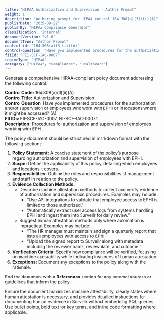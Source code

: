 ```yaml
---
title: "HIPAA Authorization and Supervision - Author Prompt"
weight: 1
description: "Authoring prompt for HIPAA control 164.308(a)(3)(ii)(A)"
publishDate: "2025-09-22"
publishBy: "HIPAA Compliance Generator"
classification: "Internal"
documentVersion: "v1.0"
documentType: "Author Prompt"
control-id: "164.308(a)(3)(ii)(A)"
control-question: "Have you implemented procedures for the authorization and/or supervision of employees who work with EPHI or in locations where it might be accessed? (A)"
fiiId: "FII-SCF-IAC-0007"
regimeType: "HIPAA"
category: ["HIPAA", "Compliance", "Healthcare"]
---
```


Generate a comprehensive HIPAA-compliant policy document addressing the following control:

**Control Code:** 164.308(a)(3)(ii)(A)  
**Control Title:** Authorization and Supervision  
**Control Question:** Have you implemented procedures for the authorization and/or supervision of employees who work with EPHI or in locations where it might be accessed? (A)  
**FII IDs:** FII-SCF-IAC-0007, FII-SCF-IAC-0007.1  
**Description:** Procedures for authorization and supervision of employees working with EPHI.

The policy document should be structured in markdown format with the following sections:

1. **Policy Statement:** A concise statement of the policy’s purpose regarding authorization and supervision of employees with EPHI.
2. **Scope:** Define the applicability of this policy, detailing which employees and locations it covers.
3. **Responsibilities:** Outline the roles and responsibilities of management and staff in relation to the policy.
4. **Evidence Collection Methods:**  
   - Describe machine attestation methods to collect and verify evidence of authorization and supervision procedures. Examples may include:  
     - “Use API integrations to validate that employee access to EPHI is limited to those authorized.”
     - “Automatically extract user access logs from systems handling EPHI and ingest them into Surveilr for daily review.”
   - Suggest human attestation methods only where automation is impractical. Examples may include:  
     - “The HR manager must maintain and sign a quarterly report that lists all employees with access to EPHI.”
     - “Upload the signed report to Surveilr along with metadata including the reviewer name, review date, and outcome.”
5. **Verification Criteria:** Specify how compliance will be verified, focusing on machine attestability while indicating instances of human attestation.
6. **Exceptions:** Document any exceptions to the policy along with the rationale.

End the document with a **References** section for any external sources or guidelines that inform the policy.

Ensure the document maximizes machine attestability, clearly states where human attestation is necessary, and provides detailed instructions for documenting human evidence in Surveilr without embedding SQL queries. Use bullet points, bold text for key terms, and inline code formatting where applicable.